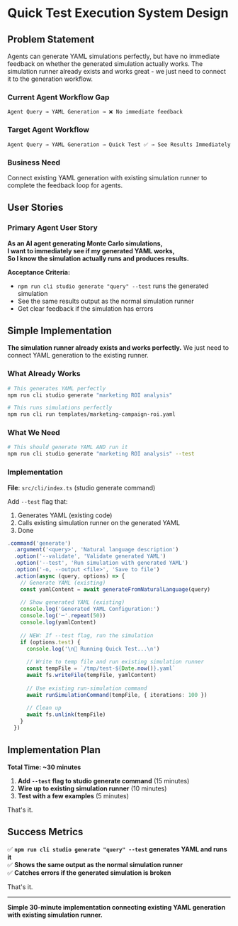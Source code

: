 # Quick Test Execution System Design

## Problem Statement

Agents can generate YAML simulations perfectly, but have no immediate feedback on whether the generated simulation actually works. The simulation runner already exists and works great - we just need to connect it to the generation workflow.

### Current Agent Workflow Gap
```
Agent Query → YAML Generation → ❌ No immediate feedback
```

### Target Agent Workflow  
```
Agent Query → YAML Generation → Quick Test ✅ → See Results Immediately
```

### Business Need
Connect existing YAML generation with existing simulation runner to complete the feedback loop for agents.

## User Stories

### Primary Agent User Story
**As an AI agent generating Monte Carlo simulations,**  
**I want to immediately see if my generated YAML works,**  
**So I know the simulation actually runs and produces results.**

**Acceptance Criteria:**
- `npm run cli studio generate "query" --test` runs the generated simulation
- See the same results output as the normal simulation runner
- Get clear feedback if the simulation has errors

## Simple Implementation

**The simulation runner already exists and works perfectly.** We just need to connect YAML generation to the existing runner.

### What Already Works
```bash
# This generates YAML perfectly
npm run cli studio generate "marketing ROI analysis"

# This runs simulations perfectly  
npm run cli run templates/marketing-campaign-roi.yaml
```

### What We Need
```bash
# This should generate YAML AND run it
npm run cli studio generate "marketing ROI analysis" --test
```

### Implementation
**File**: `src/cli/index.ts` (studio generate command)

Add `--test` flag that:
1. Generates YAML (existing code)
2. Calls existing simulation runner on the generated YAML
3. Done

```typescript
.command('generate')
  .argument('<query>', 'Natural language description')  
  .option('--validate', 'Validate generated YAML')
  .option('--test', 'Run simulation with generated YAML')
  .option('-o, --output <file>', 'Save to file')
  .action(async (query, options) => {
    // Generate YAML (existing)
    const yamlContent = await generateFromNaturalLanguage(query)
    
    // Show generated YAML (existing)
    console.log('Generated YAML Configuration:')
    console.log('─'.repeat(50))
    console.log(yamlContent)
    
    // NEW: If --test flag, run the simulation
    if (options.test) {
      console.log('\n🧪 Running Quick Test...\n')
      
      // Write to temp file and run existing simulation runner
      const tempFile = `/tmp/test-${Date.now()}.yaml`
      await fs.writeFile(tempFile, yamlContent)
      
      // Use existing run-simulation command
      await runSimulationCommand(tempFile, { iterations: 100 })
      
      // Clean up
      await fs.unlink(tempFile)
    }
  })
```

## Implementation Plan

**Total Time: ~30 minutes**

1. **Add `--test` flag to studio generate command** (15 minutes)
2. **Wire up to existing simulation runner** (10 minutes)  
3. **Test with a few examples** (5 minutes)

That's it.

## Success Metrics

✅ **`npm run cli studio generate "query" --test` generates YAML and runs it**  
✅ **Shows the same output as the normal simulation runner**  
✅ **Catches errors if the generated simulation is broken**

That's it.

---

**Simple 30-minute implementation connecting existing YAML generation with existing simulation runner.**